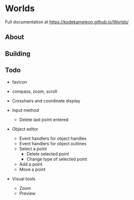# Worlds

Full documentation at https://kodekameleon.github.io/Worlds/


## About

## Building

## Todo

* favicon
* compass, zoom, scroll

* Crosshairs and coordinate display
* Input method
  * Delete last point entered
* Object editor
  * Event handlers for object handles
  * Event handlers for object outlines
  * Select a point
    * Delete selected point
    * Change type of selected point
  * Add a point
  * Move a point
* Visual tools
  * Zoom
  * Preview

